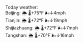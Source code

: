 Today weather:  
Beijing: 🌦 🌡️+75°F 🌬️↓4mph  
Tianjin: 🌦 🌡️+72°F 🌬️↓19mph  
Shijiazhuang: 🌦 🌡️+72°F 🌬️↓7mph  
Tangshan: 🌦 🌡️+70°F 🌬️↓16mph  

